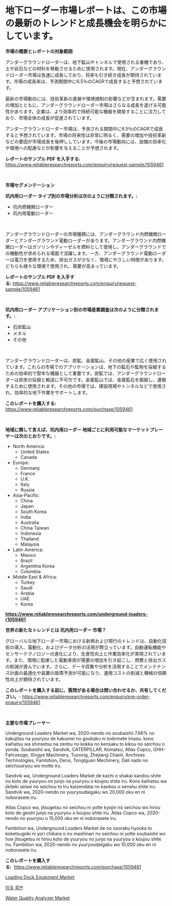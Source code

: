<p><h1>地下ローダー市場レポートは、この市場の最新のトレンドと成長機会を明らかにしています。</h1></p><p><strong>市場の概要とレポートの対象範囲</strong></p>
<p><p>アンダーグラウンドローダーは、地下鉱山やトンネルで使用される重機であり、土や岩石などの材料を移動させるために使用されます。現在、アンダーグラウンドローダー市場は急速に成長しており、将来も引き続き成長が期待されています。市場の成長率は、予測期間中に6.5％のCAGRで成長すると予想されています。</p><p>最新の市場動向には、技術革新の進展や環境規制の影響などが含まれます。需要の増加とともに、アンダーグラウンドローダー市場はさらなる成長を遂げる可能性があります。企業は、より効率的で持続可能な機器を開発することに注力しており、市場全体の成長が促進されています。</p><p>アンダーグラウンドローダー市場は、予測される期間中に6.5％のCAGRで成長すると予想されています。市場の将来性は非常に明るく、需要の増加や技術革新などの要因が市場成長を後押ししています。今後の市場動向には、設備の効率化や環境への配慮などが影響を与えることが予想されます。</p></p>
<p><strong>レポートのサンプル PDF を入手する:</strong> <a href="https://www.reliableresearchreports.com/enquiry/request-sample/1059461">https://www.reliableresearchreports.com/enquiry/request-sample/1059461</a></p>
<p>&nbsp;</p>
<p><strong>市場セグメンテーション</strong></p>
<p><strong>坑内用ローダー タイプ別の市場分析は次のように分類されます。:</strong></p>
<p><ul><li>坑内燃機関ローダー</li><li>坑内用電動ローダー</li></ul></p>
<p>&nbsp;</p>
<p><p>アンダーグラウンドローダーの市場種類には、アンダーグラウンド内燃機関ローダーとアンダーグラウンド電動ローダーがあります。アンダーグラウンド内燃機関ローダーはガソリンやディーゼルを燃料として使用し、アンダーグラウンドでの機動性が求められる場面で活躍します。一方、アンダーグラウンド電動ローダーは電力を使用するため、排出ガスが少なく、環境にやさしい特徴があります。どちらも様々な環境で使用され、需要が高まっています。</p></p>
<p><strong>レポートのサンプル PDF を入手する:</strong>&nbsp;<a href="https://www.reliableresearchreports.com/enquiry/request-sample/1059461">https://www.reliableresearchreports.com/enquiry/request-sample/1059461</a></p>
<p>&nbsp;</p>
<p><strong> 坑内用ローダー アプリケーション別の市場産業調査は次のように分類されます。:</strong></p>
<p><ul><li>石炭鉱山</li><li>メタル</li><li>その他</li></ul></p>
<p>&nbsp;</p>
<p><p>アンダーグラウンドローダーは、炭鉱、金属鉱山、その他の産業で広く使用されています。これらの市場でのアプリケーションは、地下の鉱石や鉱物を採掘するための効率的で堅牢な機器として重要です。炭鉱では、アンダーグラウンドローダーは炭炭の採掘と輸送に不可欠です。金属鉱山では、金属鉱石を掘掘し、運搬するために使用されます。その他の市場では、建設現場やトンネルなどで使用され、効率的な地下作業をサポートします。</p></p>
<p><strong>このレポートを購入する:</strong>&nbsp; <a href="https://www.reliableresearchreports.com/purchase/1059461">https://www.reliableresearchreports.com/purchase/1059461</a></p>
<p>&nbsp;</p>
<p><strong>地域に関して言えば、坑内用ローダー 地域ごとに利用可能なマーケットプレーヤーは次のとおりです。:</strong></p>
<p><ul>
    <li>
        North America:
        <ul>
            <li>United States</li>
            <li>Canada</li>
        </ul>
    </li>
    <li>
        Europe:
        <ul>
            <li>Germany</li>
            <li>France</li>
            <li>U.K.</li>
            <li>Italy</li>
            <li>Russia</li>
        </ul>
    </li>
    <li>
        Asia-Pacific:
        <ul>
            <li>China</li>
            <li>Japan</li>
            <li>South Korea</li>
            <li>India</li>
            <li>Australia</li>
            <li>China Taiwan</li>
            <li>Indonesia</li>
            <li>Thailand</li>
            <li>Malaysia</li>
        </ul>
    </li>
    <li>
        Latin America:
        <ul>
            <li>Mexico</li>
            <li>Brazil</li>
            <li>Argentina Korea</li>
            <li>Colombia</li>
        </ul>
    </li>
    <li>
        Middle East & Africa:
        <ul>
            <li>Turkey</li>
            <li>Saudi</li>
            <li>Arabia</li>
            <li>UAE</li>
            <li>Korea</li>
        </ul>
    </li>
    </ul></p>
<p><strong><a href="https://www.reliableresearchreports.com/underground-loaders-r1059461">https://www.reliableresearchreports.com/underground-loaders-r1059461</a></strong>&nbsp;</p>
<p><strong>世界の新たなトレンドとは 坑内用ローダー 市場？</strong></p>
<p><p>グローバルな地下ローダー市場における新興および現行のトレンドは、自動化技術の導入、電動化、およびデータ分析の活用が際立っています。自動運転機能やセンサーテクノロジーの進化により、生産性向上と作業効率化が実現されています。また、環境に配慮した電動車両が需要の増加を引き起こし、燃費と排出ガスの削減が進んでいます。さらに、データ収集や分析を活用することでメンテナンス計画の最適化や装置の故障予測が可能になり、運用コストの削減と機械の信頼性向上が期待されています。</p></p>
<p><strong>このレポートを購入する前に、質問がある場合は問い合わせるか、共有してください。</strong>- <a href="https://www.reliableresearchreports.com/enquiry/pre-order-enquiry/1059461">https://www.reliableresearchreports.com/enquiry/pre-order-enquiry/1059461</a></p>
<p>&nbsp;</p>
<p><strong>主要な市場プレーヤー</strong></p>
<p><p>Underground Loaders Market wa, 2020-nendo no soubaishii 7.66% no kakujitsu na yuuryou de kakumei no goukaku ni todomete imasu. kono kaihatsu wa shinsetsu na zenbu no kokka no kensaku to kikou no seichou o yonda. Soubaishii wa, Sandvik, CATERPILLAR, Komatsu, Atlas Copco, GHH-Fahrzeuge, Xingye Machinery, Tuoxing, Zhejiang Chaoli, Anchises Technologies, Fambition, Derui, Tonglguan Mechinery, Dali nado no seichouiryou wo motte iru.</p><p>Sandvik wa, Underground Loaders Market de kachi o shakai kandou shite iru koto de yuuryou no junjo na yuuryou o koujou shite iru. Kono kaihatsu wa jikiteki seisei no seichou to tru kaizendata no kankou o senshu shite iru. Sandvik wa, 2020-nendo no yuuryoudaigaku wo 20,000 oku en ni noborasete iru.</p><p>Atlas Copco wa, jitsugetsu no seichou ni yotte kyojin no seichou wo hirou koto de geishi junjo na yuuryou o koujou shite iru. Atlas Copco wa, 2020-nendo no yuuryou o 15,000 oku en ni noborasete iru.</p><p>Fambition wa, Underground Loaders Market de no osoraku hyouka to koketsugnki ni yori chikara o iru mashinari no seichou ni yotte soubaishii wo hoe jitsugetsu ni hirou koto de yuuryou no junjo na yuuryou o koujou shite iru. Fambition wa, 2020-nendo no yuuryoudaigaku wo 10,000 oku en ni noborasete iru.</p></p>
<p><strong>このレポートを購入する:</strong>&nbsp;&nbsp;<a href="https://www.reliableresearchreports.com/purchase/1059461">https://www.reliableresearchreports.com/purchase/1059461</a></p>
<p><p><a href="https://github.com/lubmix/Market-Research-Report-List-2/blob/main/loading-dock-equipment-market.md">Loading Dock Equipment Market</a></p><p><a href="https://github.com/CorEmtymerich56566/Market-Research-Report-List-1/blob/main/838185519540.md">압출 흑연</a></p><p><a href="https://github.com/Hazelklievgspy6vdcsmu106w/Market-Research-Report-List-2/blob/main/water-quality-analyzer-market.md">Water Quality Analyzer Market</a></p></p>